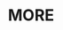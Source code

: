 ---
layout: page
title: MORE
nav: true
nav_order: 7
dropdown: true
children: 

    - title: Open Science
      permalink: /open_science/
    - title: divider
    - title: CV
      permalink: /cv/
    - title: divider
    - title: repos
      permalink: /repos/   
---